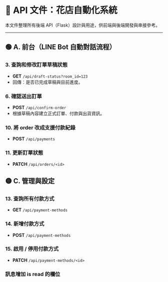 # 📘 API 文件：花店自動化系統

本文件整理所有後端 API（Flask）設計與用途，供前端與後端開發與串接參考。

---

## 🟢 A. 前台（LINE Bot 自動對話流程）

### 3. 查詢和修改訂單草稿狀態

* **GET** `/api/draft-status?room_id=123`
* 回傳：是否已完成草稿與目前進度。

### 6. 確認送出訂單

* **POST** `/api/confirm-order`
* 根據草稿內容建立正式訂單、付款與出貨資訊。


### 10. 將 order 改成支援付款紀錄

* **POST** `/api/payments`

### 11. 更新訂單狀態

* **PATCH** `/api/orders/<id>`

## 🟡 C. 管理與設定

### 13. 查詢所有付款方式

* **GET** `/api/payment-methods`

### 14. 新增付款方式

* **POST** `/api/payment-methods`

### 15. 啟用 / 停用付款方式

* **PATCH** `/api/payment-methods/<id>`

### 訊息增加 is read 的欄位